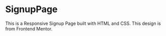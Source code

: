 # SignupPage

This is a Responsive Signup Page built with HTML and CSS. This design is from Frontend Mentor. 
